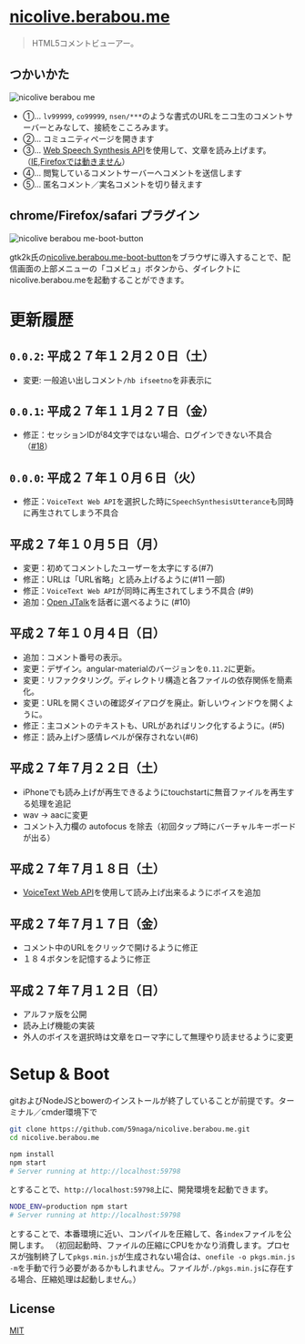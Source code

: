 # [nicolive.berabou.me](http://nicolive.berabou.me/)

> HTML5コメントビューアー。

## つかいかた

![nicolive berabou me](https://cloud.githubusercontent.com/assets/1548478/8642348/eee1d1ae-295d-11e5-8be8-741b4bcf08bd.png)

* ①… `lv99999`, `co99999`, `nsen/***`のような書式のURLをニコ生のコメントサーバーとみなして、接続をこころみます。
* ②… コミュニティページを開きます
* ③… [Web Speech Synthesis API](http://qiita.com/kyota/items/da530ad22733b644518a)を使用して、文章を読み上げます。（[IE,Firefoxでは動きません](http://caniuse.com/#feat=web-speech)）
* ④… 閲覧しているコメントサーバーへコメントを送信します
* ⑤… 匿名コメント／実名コメントを切り替えます

## chrome/Firefox/safari プラグイン

![nicolive berabou me-boot-button](https://cloud.githubusercontent.com/assets/1548478/8642349/eee2f638-295d-11e5-9070-bc202cf4da25.png)

gtk2k氏の[nicolive.berabou.me-boot-button](https://github.com/gtk2k/nicolive.berabou.me-boot-button)をブラウザに導入することで、配信画面の上部メニューの「コメビュ」ボタンから、ダイレクトにnicolive.berabou.meを起動することができます。

# 更新履歴

`0.0.2`: 平成２７年１２月２０日（土）
---
* 変更: 一般追い出しコメント`/hb ifseetno`を非表示に

`0.0.1`: 平成２７年１１月２７日（金）
---
* 修正：セッションIDが84文字ではない場合、ログインできない不具合（[#18](https://github.com/59naga/nicolive.berabou.me/issues/18)）

`0.0.0`: 平成２７年１０月６日（火）
---
* 修正：`VoiceText Web API`を選択した時に`SpeechSynthesisUtterance`も同時に再生されてしまう不具合

平成２７年１０月５日（月）
---
* 変更：初めてコメントしたユーザーを太字にする(#7)
* 修正：URLは「URL省略」と読み上げるように(#11 一部)
* 修正：`VoiceText Web API`が同時に再生されてしまう不具合 (#9)
* 追加：[Open JTalk](https://github.com/59naga/openjtalk.berabou.me)を話者に選べるように (#10)

平成２７年１０月４日（日）
---
* 追加：コメント番号の表示。
* 変更：デザイン。angular-materialのバージョンを`0.11.2`に更新。
* 変更：リファクタリング。ディレクトリ構造と各ファイルの依存関係を簡素化。
* 変更：URLを開くさいの確認ダイアログを廃止。新しいウィンドウを開くように。
* 修正：主コメントのテキストも、URLがあればリンク化するように。(#5)
* 修正：読み上げ＞感情レベルが保存されない(#6)

平成２７年７月２２日（土）
---
* iPhoneでも読み上げが再生できるようにtouchstartに無音ファイルを再生する処理を追記
* wav -> aacに変更
* コメント入力欄の autofocus を除去（初回タップ時にバーチャルキーボードが出る）

平成２７年７月１８日（土）
---
* [VoiceText Web API](https://cloud.voicetext.jp/webapi)を使用して読み上げ出来るようにボイスを追加

平成２７年７月１７日（金）
---
* コメント中のURLをクリックで開けるように修正
* １８４ボタンを記憶するように修正

平成２７年７月１２日（日）
---
* アルファ版を公開
* 読み上げ機能の実装
* 外人のボイスを選択時は文章をローマ字にして無理やり読ませるように変更

# Setup & Boot

gitおよびNodeJSとbowerのインストールが終了していることが前提です。ターミナル／cmder環境下で

```bash
git clone https://github.com/59naga/nicolive.berabou.me.git
cd nicolive.berabou.me

npm install
npm start
# Server running at http://localhost:59798
```

とすることで、`http://localhost:59798`上に、開発環境を起動できます。

```bash
NODE_ENV=production npm start
# Server running at http://localhost:59798
```

とすることで、本番環境に近い、コンパイルを圧縮して、各`index`ファイルを公開します。
（初回起動時、ファイルの圧縮にCPUをかなり消費します。プロセスが強制終了して`pkgs.min.js`が生成されない場合は、`onefile -o pkgs.min.js -m`を手動で行う必要があるかもしれません。ファイルが`./pkgs.min.js`に存在する場合、圧縮処理は起動しません。）

License
---
[MIT][License]

[License]: http://59naga.mit-license.org/

